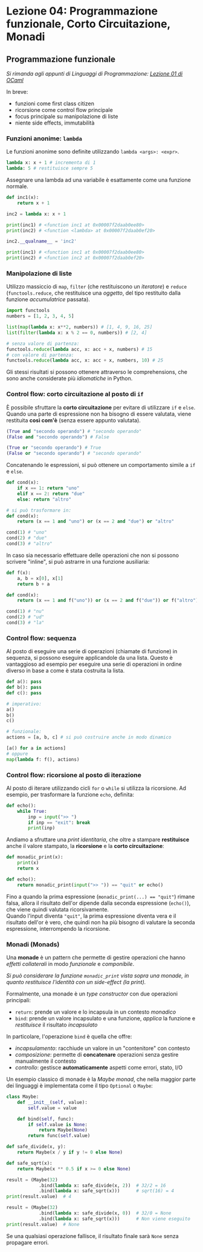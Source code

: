 # Lezione 04: Programmazione funzionale, Corto Circuitazione, Monadi

## Programmazione funzionale

_Si rimanda agli appunti di Linguaggi di Programmazione: <u>[Lezione 01 di OCaml](https://github.com/Favo02/lp-ocaml/blob/848232163d2b768aa266f9f26e8f1d0d1520ceae/Notes%20(md%20%2B%20tex)/2023-09-26.md#programmazione-funzionale)</u>_

In breve:

- funzioni come first class citizen
- ricorsione come control flow principale
- focus principale su manipolazione di liste
- niente side effects, immutabilità

### Funzioni anonime: `lambda`

Le funzioni anonime sono definite utilizzando `lambda <args>: <expr>`.

```python
lambda x: x + 1 # incrementa di 1
lambda: 5 # restituisce sempre 5
```

Assegnare una lambda ad una variabile è esattamente come una funzione normale.

```python
def inc1(x):
    return x + 1

inc2 = lambda x: x + 1

print(inc1) # <function inc1 at 0x00007f2daab0ee80>
print(inc2) # <function <lambda> at 0x00007f2daab0ef20>

inc2.__qualname__ = 'inc2'

print(inc1) # <function inc1 at 0x00007f2daab0ee80>
print(inc2) # <function inc2 at 0x00007f2daab0ef20>
```

### Manipolazione di liste

Utilizzo massiccio di `map`, `filter` (che restituiscono un _iteratore_) e `reduce` (`functools.reduce`, che restituisce una _oggetto_, del tipo restituito dalla funzione _accumulatrice_ passata).

```python
import functools
numbers = [1, 2, 3, 4, 5]

list(map(lambda x: x**2, numbers)) # [1, 4, 9, 16, 25]
list(filter(lambda x: x % 2 == 0, numbers)) # [2, 4]

# senza valore di partenza:
functools.reduce(lambda acc, x: acc + x, numbers) # 15
# con valore di partenza:
functools.reduce(lambda acc, x: acc + x, numbers, 10) # 25
```

Gli stessi risultati si possono ottenere attraverso le comprehensions, che sono anche considerate più _idiomatiche_ in Python.

### Control flow: corto circuitazione al posto di `if`

È possibile sfruttare la **corto circuitazione** per evitare di utilizzare `if` e `else`.
Quando una parte di espressione non ha bisogno di essere valutata, viene restituita **così com'è** (senza essere appunto valutata).

```python
(True and "secondo operando") # "secondo operando"
(False and "secondo operando") # False

(True or "secondo operando") # True
(False or "secondo operando") # "secondo operando"
```

Concatenando le espressioni, si può ottenere un comportamento simile a `if` e `else`.

```python
def cond(x):
    if x == 1: return "uno"
    elif x == 2: return "due"
    else: return "altro"

# si può trasformare in:
def cond(x):
    return (x == 1 and "uno") or (x == 2 and "due") or "altro"

cond(1) # "uno"
cond(2) # "due"
cond(3) # "altro"
```

In caso sia necessario effettuare delle operazioni che non si possono scrivere "inline", si può astrarre in una funzione ausiliaria:

```python
def f(x):
    a, b = x[0], x[1]
    return b + a

def cond(x):
    return (x == 1 and f("uno")) or (x == 2 and f("due")) or f("altro")

cond(1) # "nu"
cond(2) # "ud"
cond(3) # "la"
```

### Control flow: sequenza

Al posto di eseguire una serie di operazioni (chiamate di funzione) in sequenza, si possono eseguire applicandole da una lista.
Questo è vantaggioso ad esempio per eseguire una serie di operazioni in ordine diverso in base a come è stata costruita la lista.

```python
def a(): pass
def b(): pass
def c(): pass

# imperativo:
a()
b()
c()

# funzionale:
actions = [a, b, c] # si può costruire anche in modo dinamico

[a() for a in actions]
# oppure
map(lambda f: f(), actions)
```

### Control flow: ricorsione al posto di iterazione

Al posto di iterare utilizzando cicli `for` o `while` si utilizza la ricorsione.
Ad esempio, per trasformare la funzione `echo`, definita:

```python
def echo():
    while True:
        inp = input(">> ")
        if inp == "exit": break
        print(inp)
```

Andiamo a sfruttare una _print identitaria_, che oltre a stampare **restituisce** anche il valore stampato, la **ricorsione** e la **corto circuitazione**:

```python
def monadic_print(x):
    print(x)
    return x

def echo():
    return monadic_print(input(">> ")) == "quit" or echo()
```

Fino a quando la prima espressione (`monadic_print(...) == "quit"`) rimane falsa, allora il risultato dell'or dipende dalla seconda espressione (`echo()`), che viene quindi valutata ricorsivamente.\
Quando l'input diventa `"quit"`, la prima espressione diventa vera e il risultato dell'or è vero, che quindi non ha più bisogno di valutare la seconda espressione, interrompendo la ricorsione.

### Monadi (Monads)

Una **monade** è un pattern che permette di gestire operazioni che hanno _effetti collaterali_ in modo _funzionale_ e _componibile_.

_Si può considerare la funzione `monadic_print` vista sopra una monade, in quanto restituisce l'identità con un side-effect (la print)._

Formalmente, una monade è un _type constructor_ con due operazioni principali:

- `return`: prende un valore e lo incapsula in un contesto _monadico_
- `bind`: prende un valore incapsulato e una funzione, _applica_ la funzione e _restituisce_ il risultato _incapsulato_

In particolare, l'operazione `bind` è quella che offre:

- _incapsulamento_: racchiude un valore in un "contenitore" con contesto
- _composizione_: permette di **concatenare** operazioni senza gestire manualmente il contesto
- _controllo_: gestisce **automaticamente** aspetti come errori, stato, I/O

Un esempio classico di monade è la _Maybe monad_, che nella maggior parte dei linguaggi è implementata come il tipo `Optional` o `Maybe`:

```python
class Maybe:
    def __init__(self, value):
        self.value = value

    def bind(self, func):
        if self.value is None:
            return Maybe(None)
        return func(self.value)

def safe_divide(x, y):
    return Maybe(x / y if y != 0 else None)

def safe_sqrt(x):
    return Maybe(x ** 0.5 if x >= 0 else None)

result = (Maybe(32)
            .bind(lambda x: safe_divide(x, 2))  # 32/2 = 16
            .bind(lambda x: safe_sqrt(x)))      # sqrt(16) = 4
print(result.value)  # 4

result = (Maybe(32)
            .bind(lambda x: safe_divide(x, 0))  # 32/0 = None
            .bind(lambda x: safe_sqrt(x)))      # Non viene eseguito
print(result.value)  # None
```

Se una qualsiasi operazione fallisce, il risultato finale sarà `None` senza propagare errori.
